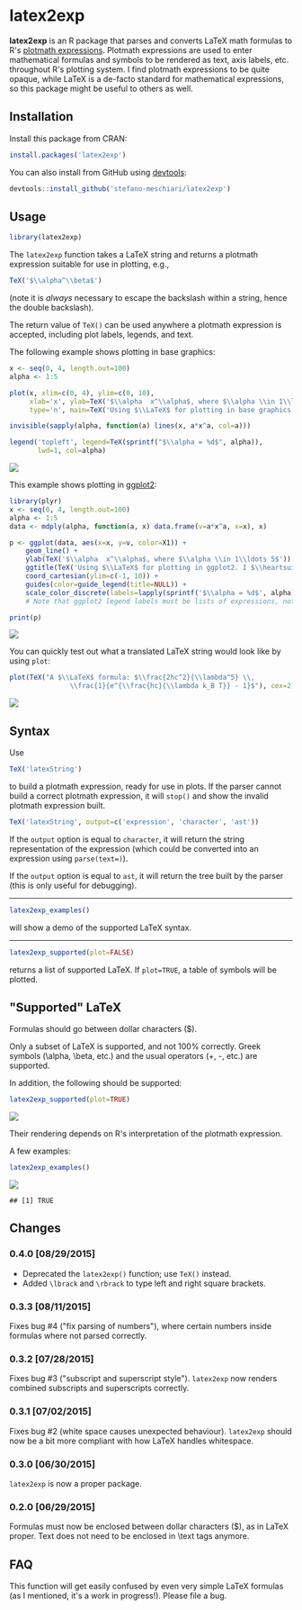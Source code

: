 latex2exp
=========

**latex2exp** is an R package that parses and converts LaTeX math formulas to R's [plotmath expressions](http://stat.ethz.ch/R-manual/R-patched/library/grDevices/html/plotmath.html). Plotmath expressions are used to enter mathematical formulas and symbols to be rendered as text, axis labels, etc. throughout R's plotting system. I find plotmath expressions to be quite opaque, while LaTeX is a de-facto standard for mathematical expressions, so this package might be useful to others as well.

Installation
------------

Install this package from CRAN:

``` r
install.packages('latex2exp')
```

You can also install from GitHub using [devtools](http://cran.r-project.org/web/packages/devtools/index.html):

``` r
devtools::install_github('stefano-meschiari/latex2exp')
```

Usage
-----

``` r
library(latex2exp)
```

The `latex2exp` function takes a LaTeX string and returns a plotmath expression suitable for use in plotting, e.g.,

``` r
TeX('$\\alpha^\\beta$')
```

(note it is *always* necessary to escape the backslash within a string, hence the double backslash).

The return value of `TeX()` can be used anywhere a plotmath expression is accepted, including plot labels, legends, and text.

The following example shows plotting in base graphics:

``` r
x <- seq(0, 4, length.out=100)
alpha <- 1:5

plot(x, xlim=c(0, 4), ylim=c(0, 10), 
     xlab='x', ylab=TeX('$\\alpha  x^\\alpha$, where $\\alpha \\in 1\\ldots 5$'), 
     type='n', main=TeX('Using $\\LaTeX$ for plotting in base graphics!'))

invisible(sapply(alpha, function(a) lines(x, a*x^a, col=a)))

legend('topleft', legend=TeX(sprintf("$\\alpha = %d$", alpha)), 
       lwd=1, col=alpha)
```

![](README_files/figure-markdown_github/unnamed-chunk-5-1.png)

This example shows plotting in [ggplot2](http://ggplot2.org):

``` r
library(plyr)
x <- seq(0, 4, length.out=100)
alpha <- 1:5
data <- mdply(alpha, function(a, x) data.frame(v=a*x^a, x=x), x)

p <- ggplot(data, aes(x=x, y=v, color=X1)) +
    geom_line() + 
    ylab(TeX('$\\alpha  x^\\alpha$, where $\\alpha \\in 1\\ldots 5$')) +
    ggtitle(TeX('Using $\\LaTeX$ for plotting in ggplot2. I $\\heartsuit$ ggplot!')) +
    coord_cartesian(ylim=c(-1, 10)) +
    guides(color=guide_legend(title=NULL)) +
    scale_color_discrete(labels=lapply(sprintf('$\\alpha = %d$', alpha), TeX)) 
    # Note that ggplot2 legend labels must be lists of expressions, not vectors of expressions

print(p)
```

![](README_files/figure-markdown_github/unnamed-chunk-6-1.png)

You can quickly test out what a translated LaTeX string would look like by using `plot`:

``` r
plot(TeX("A $\\LaTeX$ formula: $\\frac{2hc^2}{\\lambda^5} \\, 
               \\frac{1}{e^{\\frac{hc}{\\lambda k_B T}} - 1}$"), cex=2)
```

![](README_files/figure-markdown_github/unnamed-chunk-7-1.png)

Syntax
------

Use

``` r
TeX('latexString')
```

to build a plotmath expression, ready for use in plots. If the parser cannot build a correct plotmath expression, it will `stop()` and show the invalid plotmath expression built.

``` r
TeX('latexString', output=c('expression', 'character', 'ast'))
```

If the `output` option is equal to `character`, it will return the string representation of the expression (which could be converted into an expression using `parse(text=)`).

If the `output` option is equal to `ast`, it will return the tree built by the parser (this is only useful for debugging).

------------------------------------------------------------------------

``` r
latex2exp_examples()
```

will show a demo of the supported LaTeX syntax.

------------------------------------------------------------------------

``` r
latex2exp_supported(plot=FALSE)
```

returns a list of supported LaTeX. If `plot=TRUE`, a table of symbols will be plotted.

"Supported" LaTeX
-----------------

Formulas should go between dollar characters ($).

Only a subset of LaTeX is supported, and not 100% correctly. Greek symbols (\\alpha, \\beta, etc.) and the usual operators (+, -, etc.) are supported.

In addition, the following should be supported:

``` r
latex2exp_supported(plot=TRUE)
```

![](README_files/figure-markdown_github/unnamed-chunk-12-1.png)

Their rendering depends on R's interpretation of the plotmath expression.

A few examples:

``` r
latex2exp_examples()
```

![](README_files/figure-markdown_github/unnamed-chunk-13-1.png)

    ## [1] TRUE

Changes
-------

### 0.4.0 \[08/29/2015\]

-   Deprecated the `latex2exp()` function; use `TeX()` instead.
-   Added `\lbrack` and `\rbrack` to type left and right square brackets.

### 0.3.3 \[08/11/2015\]

Fixes bug \#4 ("fix parsing of numbers"), where certain numbers inside formulas where not parsed correctly.

### 0.3.2 \[07/28/2015\]

Fixes bug \#3 ("subscript and superscript style"). `latex2exp` now renders combined subscripts and superscripts correctly.

### 0.3.1 \[07/02/2015\]

Fixes bug \#2 (white space causes unexpected behaviour). `latex2exp` should now be a bit more compliant with how LaTeX handles whitespace.

### 0.3.0 \[06/30/2015\]

`latex2exp` is now a proper package.

### 0.2.0 \[06/29/2015\]

Formulas must now be enclosed between dollar characters ($), as in LaTeX proper. Text does not need to be enclosed in \\text tags anymore.

FAQ
---

This function will get easily confused by even very simple LaTeX formulas (as I mentioned, it's a work in progress!). Please file a bug.
